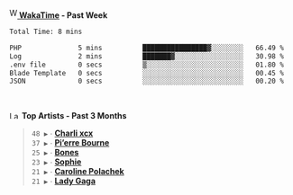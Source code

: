 <img src="https://github.com/dxnter/dxnter/assets/17434202/67b21fa4-d36d-46f9-9dec-f23d976b00ef" alt="WakaTime Logo" width="14" height="18"/><a href="https://wakatime.com/@dxnter" target="_blank"><strong> WakaTime</strong></a><strong> - Past Week</strong>

<!--START_SECTION:waka-->

```txt
Total Time: 8 mins

PHP              5 mins          ████████████████▓░░░░░░░░   66.49 %
Log              2 mins          ███████▓░░░░░░░░░░░░░░░░░   30.98 %
.env file        0 secs          ▒░░░░░░░░░░░░░░░░░░░░░░░░   01.80 %
Blade Template   0 secs          ░░░░░░░░░░░░░░░░░░░░░░░░░   00.45 %
JSON             0 secs          ░░░░░░░░░░░░░░░░░░░░░░░░░   00.20 %
```

<!--END_SECTION:waka-->

<br/>

<!--START_LASTFM_ARTISTS:{"period": "3month", "rows": 6}-->
<a href="https://last.fm" target="_blank"><img src="https://user-images.githubusercontent.com/17434202/215290617-e793598d-d7c9-428f-9975-156db1ba89cc.svg" alt="Last.fm Logo" width="18" height="13"/></a> **Top Artists - Past 3 Months**

> `48 ▶️` ∙ **[Charli xcx](https://www.last.fm/music/Charli+xcx)**<br/>
> `37 ▶️` ∙ **[Pi’erre Bourne](https://www.last.fm/music/Pi%E2%80%99erre+Bourne)**<br/>
> `25 ▶️` ∙ **[Bones](https://www.last.fm/music/Bones)**<br/>
> `23 ▶️` ∙ **[Sophie](https://www.last.fm/music/Sophie)**<br/>
> `21 ▶️` ∙ **[Caroline Polachek](https://www.last.fm/music/Caroline+Polachek)**<br/>
> `21 ▶️` ∙ **[Lady Gaga](https://www.last.fm/music/Lady+Gaga)**<br/>
<!--END_LASTFM_ARTISTS-->
